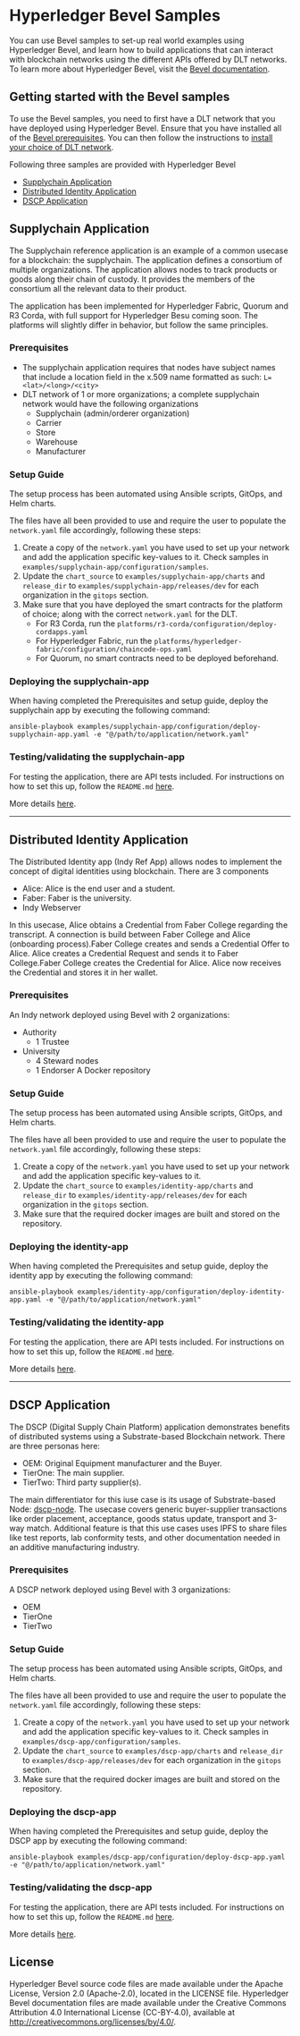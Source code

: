 [//]: # (##############################################################################################)
[//]: # (Copyright Accenture. All Rights Reserved.)
[//]: # (SPDX-License-Identifier: Apache-2.0)
[//]: # (##############################################################################################)

# Hyperledger Bevel Samples

You can use Bevel samples to set-up real world examples using Hyperledger Bevel, and learn how to build applications that can interact with blockchain networks using the different APIs offered by DLT networks. To learn more about Hyperledger Bevel, visit the [Bevel documentation](https://hyperledger-bevel.readthedocs.io/en/latest).

## Getting started with the Bevel samples

To use the Bevel samples, you need to first have a DLT network that you have deployed using Hyperledger Bevel. Ensure that you have installed all of the [Bevel prerequisites](https://hyperledger-bevel.readthedocs.io/en/latest/prerequisites.html). You can then follow the instructions to [install your choice of DLT network](https://hyperledger-bevel.readthedocs.io/en/latest/operationalguide.html).

Following three samples are provided with Hyperledger Bevel
- [Supplychain Application](#supplychain-application)
- [Distributed Identity Application](#distributed-identity-application)
- [DSCP Application](dscp-application)

## Supplychain Application
The Supplychain reference application is an example of a common usecase for a blockchain: the supplychain. The application defines a consortium of multiple organizations. The application allows nodes to track products or goods along their chain of custody. It provides the members of the consortium all the relevant data to their product. 

The application has been implemented for Hyperledger Fabric, Quorum and R3 Corda, with full support for Hyperledger Besu coming soon. The platforms will slightly differ in behavior, but follow the same principles.

### Prerequisites

* The supplychain application requires that nodes have subject names that include a location field in the x.509 name formatted as such:
`L=<lat>/<long>/<city>`
* DLT network of 1 or more organizations; a complete supplychain network would have the following organizations
    - Supplychain (admin/orderer organization) 
    - Carrier
    - Store
    - Warehouse
    - Manufacturer

### Setup Guide

The setup process has been automated using Ansible scripts, GitOps, and Helm charts. 

The files have all been provided to use and require the user to populate the `network.yaml` file accordingly, following these steps:
1. Create a copy of the `network.yaml` you have used to set up your network and add the application specific key-values to it. Check samples in `examples/supplychain-app/configuration/samples`.
1. Update the `chart_source` to `examples/supplychain-app/charts` and `release_dir` to `examples/supplychain-app/releases/dev` for each organization in the `gitops` section.
1. Make sure that you have deployed the smart contracts for the platform of choice; along with the correct `network.yaml` for the DLT.
    - For R3 Corda, run the `platforms/r3-corda/configuration/deploy-cordapps.yaml`
    - For Hyperledger Fabric, run the `platforms/hyperledger-fabric/configuration/chaincode-ops.yaml`
    - For Quorum, no smart contracts need to be deployed beforehand.

### Deploying the supplychain-app
When having completed the Prerequisites and setup guide, deploy the supplychain app by executing the following command:

`ansible-playbook examples/supplychain-app/configuration/deploy-supplychain-app.yaml -e "@/path/to/application/network.yaml"`

### Testing/validating the supplychain-app
For testing the application, there are API tests included. For instructions on how to set this up, follow the `README.md` [here](examples/supplychain-app/tests/README.md).

More details [here](examples/supplychain-app/README.md).

---
## Distributed Identity Application

The Distributed Identity app (Indy Ref App) allows nodes to implement the concept of digital identities using blockchain.
There are 3 components
- Alice: Alice is the end user and a student.
- Faber: Faber is the university.
- Indy Webserver

In this usecase, Alice obtains a Credential from Faber College regarding the transcript. A connection is build between Faber College and Alice (onboarding process).Faber College creates and sends a Credential Offer to Alice. Alice creates a Credential Request and sends it to Faber College.Faber College creates the Credential for Alice. 
Alice now receives the Credential and stores it in her wallet.


### Prerequisites
An Indy network deployed using Bevel with 2 organizations:
- Authority
    - 1 Trustee
- University
    - 4 Steward nodes
    - 1 Endorser
A Docker repository

### Setup Guide

The setup process has been automated using Ansible scripts, GitOps, and Helm charts. 

The files have all been provided to use and require the user to populate the `network.yaml` file accordingly, following these steps:
1. Create a copy of the `network.yaml` you have used to set up your network and add the application specific key-values to it.
1. Update the `chart_source` to `examples/identity-app/charts` and `release_dir` to `examples/identity-app/releases/dev` for each organization in the `gitops` section.
1. Make sure that the required docker images are built and stored on the repository.

### Deploying the identity-app
When having completed the Prerequisites and setup guide, deploy the identity app by executing the following command:

`ansible-playbook examples/identity-app/configuration/deploy-identity-app.yaml -e "@/path/to/application/network.yaml"`

### Testing/validating the identity-app
For testing the application, there are API tests included. For instructions on how to set this up, follow the `README.md` [here](examples/identity-app/tests/README.md).

More details [here](examples/identity-app/README.md).

---
## DSCP Application

The DSCP (Digital Supply Chain Platform) application demonstrates benefits of distributed systems using a Substrate-based Blockchain network. There are three personas here: 
- OEM: Original Equipment manufacturer and the Buyer.
- TierOne: The main supplier.
- TierTwo: Third party supplier(s).

The main differentiator for this iuse case is its usage of Substrate-based Node: [dscp-node](https://github.com/inteli-poc/dscp-node). The usecase covers generic buyer-supplier transactions like order placement, acceptance, goods status update, transport and 3-way match. Additional feature is that this use cases uses IPFS to share files like test reports, lab conformity tests, and other documentation needed in an additive manufacturing industry.

### Prerequisites
A DSCP network deployed using Bevel with 3 organizations:
- OEM
- TierOne
- TierTwo

### Setup Guide

The setup process has been automated using Ansible scripts, GitOps, and Helm charts. 

The files have all been provided to use and require the user to populate the `network.yaml` file accordingly, following these steps:
1. Create a copy of the `network.yaml` you have used to set up your network and add the application specific key-values to it. Check samples in `examples/dscp-app/configuration/samples`.
1. Update the `chart_source` to `examples/dscp-app/charts` and `release_dir` to `examples/dscp-app/releases/dev` for each organization in the `gitops` section.
1. Make sure that the required docker images are built and stored on the repository.

### Deploying the dscp-app
When having completed the Prerequisites and setup guide, deploy the DSCP app by executing the following command:

`ansible-playbook examples/dscp-app/configuration/deploy-dscp-app.yaml -e "@/path/to/application/network.yaml"`

### Testing/validating the dscp-app
For testing the application, there are API tests included. For instructions on how to set this up, follow the `README.md` [here](examples/dscp-app/tests/README.md).

More details [here](examples/dscp-app/README.md).

## License
Hyperledger Bevel source code files are made available under the Apache License, Version 2.0 (Apache-2.0), located in the LICENSE file. Hyperledger Bevel documentation files are made available under the Creative Commons Attribution 4.0 International License (CC-BY-4.0), available at http://creativecommons.org/licenses/by/4.0/.
